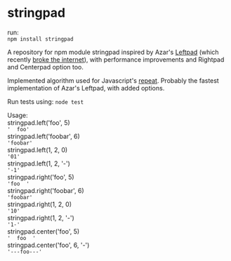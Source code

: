 # stringpad
run:  
``npm install stringpad``  

A repository for npm module stringpad inspired by Azar's [Leftpad](https://github.com/azer/left-pad) (which recently [broke the internet](http://qz.com/646467/how-one-programmer-broke-the-internet-by-deleting-a-tiny-piece-of-code/)), with performance improvements and Rightpad and Centerpad option too.

Implemented algorithm used for Javascript's [repeat](https://developer.mozilla.org/en/docs/Web/JavaScript/Reference/Global_Objects/String/repeat).  Probably the fastest implementation of Azar's Leftpad, with added options.

Run tests using:
``node test``


Usage:  
stringpad.left('foo', 5)  
``'  foo'``  
stringpad.left('foobar', 6)  
``'foobar'``  
stringpad.left(1, 2, 0)  
``'01'``  
stringpad.left(1, 2, '-')   
``'-1'``  
stringpad.right('foo', 5)  
``'foo  '``  
stringpad.right('foobar', 6)  
``'foobar'``  
stringpad.right(1, 2, 0)  
``'10'``  
stringpad.right(1, 2, '-')  
``'1-'``  
stringpad.center('foo', 5)  
``'  foo  '``  
stringpad.center('foo', 6, '-')  
``'---foo---'``
